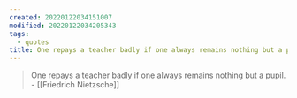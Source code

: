 ```yaml
---
created: 20220122034151007
modified: 20220122034205343
tags:
  - quotes
title: One repays a teacher badly if one always remains nothing but a pupil.
---
```


> One repays a teacher badly if one always remains nothing but a pupil. - [[Friedrich Nietzsche]]
